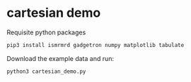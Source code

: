 # cartesian demo

Requisite python packages
```bash
pip3 install ismrmrd gadgetron numpy matplotlib tabulate
```

Download the example data and run:
```
python3 cartesian_demo.py
```